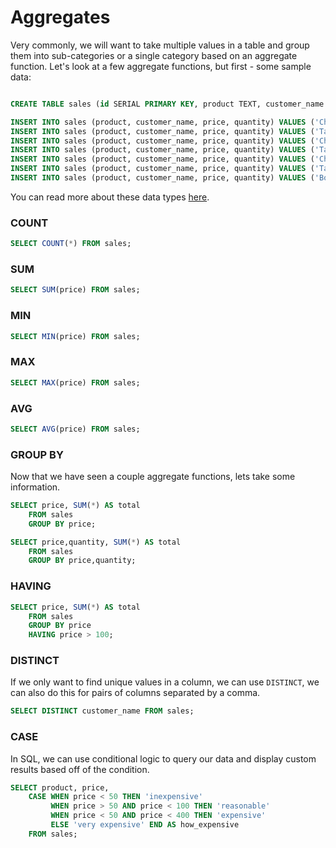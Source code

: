 # Aggregates

Very commonly, we will want to take multiple values in a table and group them into sub-categories or a single category based on an aggregate function. Let's look at a few aggregate functions, but first - some sample data:

```sql

CREATE TABLE sales (id SERIAL PRIMARY KEY, product TEXT, customer_name TEXT, price REAL, quantity, SMALLINT)

INSERT INTO sales (product, customer_name, price, quantity) VALUES ('Chair', 'Elie', 99.99, 1)
INSERT INTO sales (product, customer_name, price, quantity) VALUES ('Table', 'Tim', 250.00, 1)
INSERT INTO sales (product, customer_name, price, quantity) VALUES ('Chair', 'Matt', 49.99, 3)
INSERT INTO sales (product, customer_name, price, quantity) VALUES ('Table', 'Janey', 1000.00, 2)
INSERT INTO sales (product, customer_name, price, quantity) VALUES ('Chair', 'Janey', 300.00, 2)
INSERT INTO sales (product, customer_name, price, quantity) VALUES ('Table', 'Tim', 2200.00, 2)
INSERT INTO sales (product, customer_name, price, quantity) VALUES ('Bookshelf', 'Elie', 1200.00, 2)

```

You can read more about these data types [here](https://www.postgresql.org/docs/9.1/static/datatype-numeric.html).

### COUNT

```sql
SELECT COUNT(*) FROM sales;
```

### SUM

```sql
SELECT SUM(price) FROM sales;
```

### MIN 

```sql
SELECT MIN(price) FROM sales;
```

### MAX

```sql
SELECT MAX(price) FROM sales;
```

### AVG

```sql
SELECT AVG(price) FROM sales;
```

### GROUP BY

Now that we have seen a couple aggregate functions, lets take some information.

```sql
SELECT price, SUM(*) AS total
    FROM sales
    GROUP BY price;
```

```sql
SELECT price,quantity, SUM(*) AS total
    FROM sales
    GROUP BY price,quantity;
```

### HAVING

```sql
SELECT price, SUM(*) AS total
    FROM sales
    GROUP BY price
    HAVING price > 100;
```

### DISTINCT

If we only want to find unique values in a column, we can use `DISTINCT`, we can also do this for pairs of columns separated by a comma.

```sql
SELECT DISTINCT customer_name FROM sales;
```

### CASE 

In SQL, we can use conditional logic to query our data and display custom results based off of the condition.

```sql
SELECT product, price, 
    CASE WHEN price < 50 THEN 'inexpensive'
         WHEN price > 50 AND price < 100 THEN 'reasonable'
         WHEN price < 50 AND price < 400 THEN 'expensive'
         ELSE 'very expensive' END AS how_expensive
    FROM sales;
```




